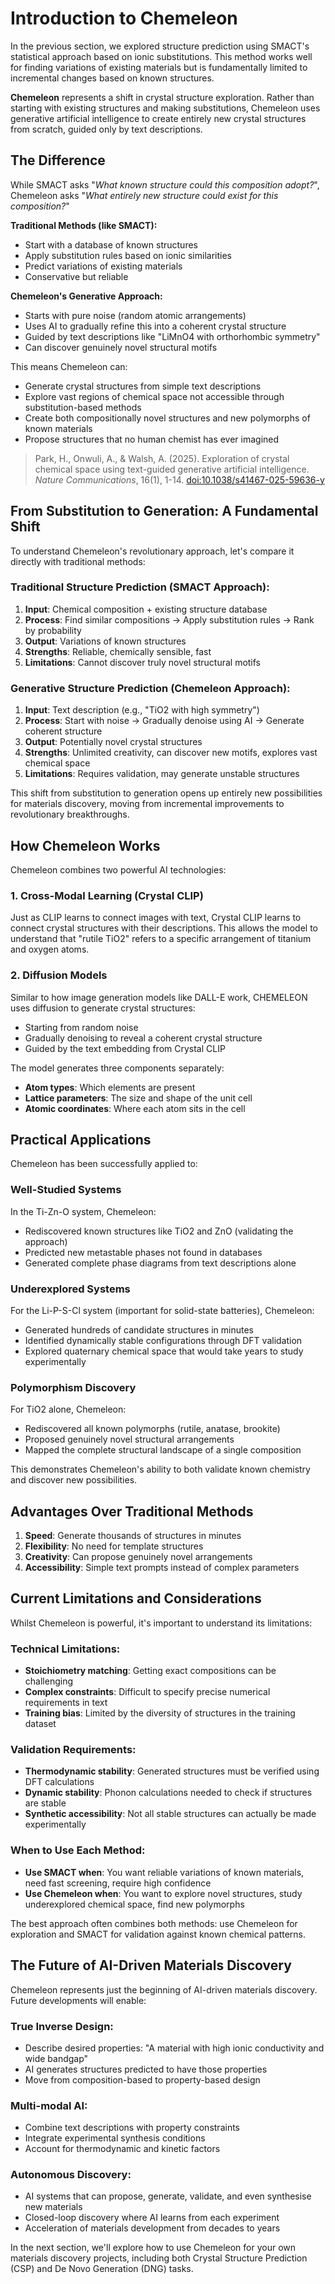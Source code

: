 # Introduction to Chemeleon

In the previous section, we explored structure prediction using SMACT's statistical approach based on ionic substitutions. This method works well for finding variations of existing materials but is fundamentally limited to incremental changes based on known structures.

**Chemeleon** represents a shift in crystal structure exploration. Rather than starting with existing structures and making substitutions, Chemeleon uses generative artificial intelligence to create entirely new crystal structures from scratch, guided only by text descriptions.

## The Difference

While SMACT asks "*What known structure could this composition adopt?*", Chemeleon asks "*What entirely new structure could exist for this composition?*"

**Traditional Methods (like SMACT):**

- Start with a database of known structures
- Apply substitution rules based on ionic similarities
- Predict variations of existing materials
- Conservative but reliable

**Chemeleon's Generative Approach:**

- Starts with pure noise (random atomic arrangements)
- Uses AI to gradually refine this into a coherent crystal structure
- Guided by text descriptions like "LiMnO4 with orthorhombic symmetry"
- Can discover genuinely novel structural motifs

This means Chemeleon can:

- Generate crystal structures from simple text descriptions
- Explore vast regions of chemical space not accessible through substitution-based methods
- Create both compositionally novel structures and new polymorphs of known materials
- Propose structures that no human chemist has ever imagined

> Park, H., Onwuli, A., & Walsh, A. (2025). Exploration of crystal chemical space using text-guided generative artificial intelligence. *Nature Communications*, 16(1), 1-14. [doi:10.1038/s41467-025-59636-y](https://doi.org/10.1038/s41467-025-59636-y)

## From Substitution to Generation: A Fundamental Shift

To understand Chemeleon's revolutionary approach, let's compare it directly with traditional methods:

### Traditional Structure Prediction (SMACT Approach):

1. **Input**: Chemical composition + existing structure database
2. **Process**: Find similar compositions → Apply substitution rules → Rank by probability
3. **Output**: Variations of known structures
4. **Strengths**: Reliable, chemically sensible, fast
5. **Limitations**: Cannot discover truly novel structural motifs

### Generative Structure Prediction (Chemeleon Approach):

1. **Input**: Text description (e.g., "TiO2 with high symmetry")
2. **Process**: Start with noise → Gradually denoise using AI → Generate coherent structure
3. **Output**: Potentially novel crystal structures
4. **Strengths**: Unlimited creativity, can discover new motifs, explores vast chemical space
5. **Limitations**: Requires validation, may generate unstable structures

This shift from substitution to generation opens up entirely new possibilities for materials discovery, moving from incremental improvements to revolutionary breakthroughs.

## How Chemeleon Works

Chemeleon combines two powerful AI technologies:

### 1. Cross-Modal Learning (Crystal CLIP)

Just as CLIP learns to connect images with text, Crystal CLIP learns to connect crystal structures with their descriptions. This allows the model to understand that "rutile TiO2" refers to a specific arrangement of titanium and oxygen atoms.

### 2. Diffusion Models

Similar to how image generation models like DALL-E work, CHEMELEON uses diffusion to generate crystal structures:

- Starting from random noise
- Gradually denoising to reveal a coherent crystal structure
- Guided by the text embedding from Crystal CLIP

The model generates three components separately:

- **Atom types**: Which elements are present
- **Lattice parameters**: The size and shape of the unit cell
- **Atomic coordinates**: Where each atom sits in the cell

## Practical Applications

Chemeleon has been successfully applied to:

### Well-Studied Systems

In the Ti-Zn-O system, Chemeleon:

- Rediscovered known structures like TiO2 and ZnO (validating the approach)
- Predicted new metastable phases not found in databases
- Generated complete phase diagrams from text descriptions alone

### Underexplored Systems

For the Li-P-S-Cl system (important for solid-state batteries), Chemeleon:

- Generated hundreds of candidate structures in minutes
- Identified dynamically stable configurations through DFT validation
- Explored quaternary chemical space that would take years to study experimentally

### Polymorphism Discovery

For TiO2 alone, Chemeleon:

- Rediscovered all known polymorphs (rutile, anatase, brookite)
- Proposed genuinely novel structural arrangements
- Mapped the complete structural landscape of a single composition

This demonstrates Chemeleon's ability to both validate known chemistry and discover new possibilities.

## Advantages Over Traditional Methods

1. **Speed**: Generate thousands of structures in minutes
2. **Flexibility**: No need for template structures
3. **Creativity**: Can propose genuinely novel arrangements
4. **Accessibility**: Simple text prompts instead of complex parameters

## Current Limitations and Considerations

Whilst Chemeleon is powerful, it's important to understand its limitations:

### Technical Limitations:

- **Stoichiometry matching**: Getting exact compositions can be challenging
- **Complex constraints**: Difficult to specify precise numerical requirements in text
- **Training bias**: Limited by the diversity of structures in the training dataset

### Validation Requirements:

- **Thermodynamic stability**: Generated structures must be verified using DFT calculations
- **Dynamic stability**: Phonon calculations needed to check if structures are stable
- **Synthetic accessibility**: Not all stable structures can actually be made experimentally

### When to Use Each Method:

- **Use SMACT when**: You want reliable variations of known materials, need fast screening, require high confidence
- **Use Chemeleon when**: You want to explore novel structures, study underexplored chemical space, find new polymorphs

The best approach often combines both methods: use Chemeleon for exploration and SMACT for validation against known chemical patterns.

## The Future of AI-Driven Materials Discovery

Chemeleon represents just the beginning of AI-driven materials discovery. Future developments will enable:

### True Inverse Design:

- Describe desired properties: "A material with high ionic conductivity and wide bandgap"
- AI generates structures predicted to have those properties
- Move from composition-based to property-based design

### Multi-modal AI:

- Combine text descriptions with property constraints
- Integrate experimental synthesis conditions
- Account for thermodynamic and kinetic factors

### Autonomous Discovery:

- AI systems that can propose, generate, validate, and even synthesise new materials
- Closed-loop discovery where AI learns from each experiment
- Acceleration of materials development from decades to years

In the next section, we'll explore how to use Chemeleon for your own materials discovery projects, including both Crystal Structure Prediction (CSP) and De Novo Generation (DNG) tasks.
